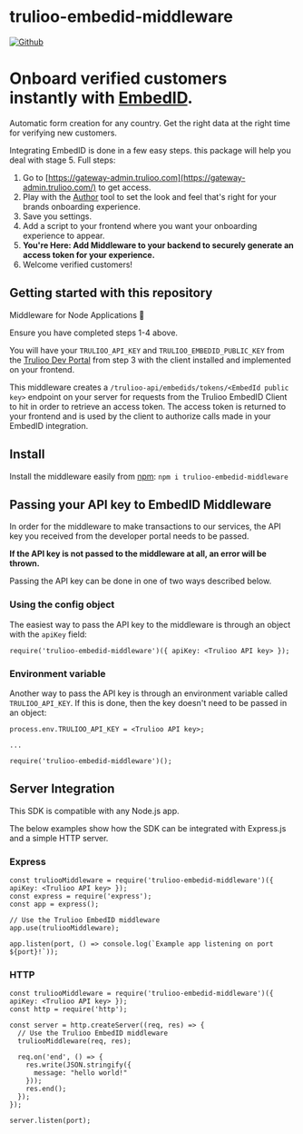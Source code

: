 # trulioo-embedid-middleware

[![Github](https://github.com/Trulioo/trulioo-embedid-middleware/workflows/Build/badge.svg)](https://github.com/Trulioo/trulioo-embedid-node/workflows/Build/badge.svg)


# Onboard verified customers instantly with [EmbedID](https://gateway-admin.trulioo.com/).
Automatic form creation for any country. Get the right data at the right time for verifying new customers.

Integrating EmbedID is done in a few easy steps. this package will help you deal with stage 5. Full steps:

1. Go to [https://gateway-admin.trulioo.com](https://gateway-admin.trulioo.com/) to get access.
2. Play with the [Author](https://gateway-admin.trulioo.com/author) tool to set the look and feel that's right for your brands onboarding experience.
3. Save you settings.
4. Add a script to your frontend where you want your onboarding experience to appear.
5. **You're Here: Add Middleware to your backend to securely generate an access token for your experience.**
6. Welcome verified customers!


## Getting started with this repository
Middleware for Node Applications 🚀

Ensure you have completed steps 1-4 above.

You will have your `TRULIOO_API_KEY` and `TRULIOO_EMBEDID_PUBLIC_KEY` from the [Trulioo Dev Portal](https://gateway-admin.trulioo.com/) from step 3 with the client installed and implemented on your frontend.

This middleware creates a `/trulioo-api/embedids/tokens/<EmbedId public key>` endpoint on your server for requests from the Trulioo EmbedID Client to hit in order to retrieve an access token. The access token is returned to your frontend and is used by the client to authorize calls made in your EmbedID integration.

## Install
Install the middleware easily from [npm](https://www.npmjs.com/package/trulioo-embedid-middleware):
`npm i trulioo-embedid-middleware`

## Passing your API key to EmbedID Middleware

In order for the middleware to make transactions to our services, the API key you received from the developer portal needs to be passed.

**If the API key is not passed to the middleware at all, an error will be thrown.**

Passing the API key can be done in one of two ways described below.

### Using the config object

The easiest way to pass the API key to the middleware is through an object with the `apiKey` field:

```
require('trulioo-embedid-middleware')({ apiKey: <Trulioo API key> });
```

### Environment variable

Another way to pass the API key is through an environment variable called `TRULIOO_API_KEY`. If this is done, then the key doesn't need to be passed in an object: 

```
process.env.TRULIOO_API_KEY = <Trulioo API key>;

...

require('trulioo-embedid-middleware')();
```

## Server Integration

This SDK is compatible with any Node.js app.

The below examples show how the SDK can be integrated with Express.js and a simple HTTP server.

### Express

```
const truliooMiddleware = require('trulioo-embedid-middleware')({ apiKey: <Trulioo API key> });
const express = require('express');
const app = express();

// Use the Trulioo EmbedID middleware
app.use(truliooMiddleware);

app.listen(port, () => console.log(`Example app listening on port ${port}!`));
```

### HTTP

```
const truliooMiddleware = require('trulioo-embedid-middleware')({ apiKey: <Trulioo API key> });
const http = require('http');

const server = http.createServer((req, res) => {
  // Use the Trulioo EmbedID middleware
  truliooMiddleware(req, res);

  req.on('end', () => {
    res.write(JSON.stringify({
      message: "hello world!"
    }));
    res.end();
  });
});

server.listen(port);
```
